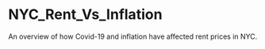 # NYC_Rent_Vs_Inflation
An overview of how Covid-19 and inflation have affected rent prices in NYC.
